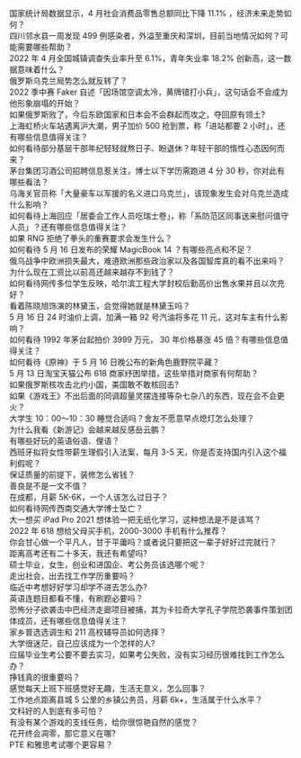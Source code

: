 国家统计局数据显示，4 月社会消费品零售总额同比下降 11.1% ，经济未来走势如何？  
四川邻水县一周发现 499 例感染者，外溢至重庆和深圳，目前当地情况如何？可能需要哪些帮助？  
2022 年 4 月全国城镇调查失业率升至 6.1%，青年失业率 18.2% 创新高，这一数据意味着什么？  
俄罗斯乌克兰局势怎么就反转了？  
2022 季中赛 Faker 自述「因场馆空调太冷，黄牌错打小兵」，这句话会不会成为他形象崩塌的开始？  
如果俄罗斯败了，今后东欧国家和日本会不会群起而攻之，夺回原有领土?  
上海虹桥火车站遇离沪大潮，男子加价 500 抢到票，称「进站都要 2 小时」，还有哪些信息值得关注？  
如何看待部分基层干部年纪轻轻就熬日子、盼退休？年轻干部的惰性心态因何而来？  
茅台集团习酒公司招聘信息惹关注，博士以下学历需跑进 4 分 30 秒，你对此有哪些看法？  
乌海关官员称「大量豪车以军援的名义进口乌克兰」，该现象发生会对乌克兰造成什么影响？  
如何看待上海回应「居委会工作人员吃瑞士卷」，称「系防范区同事送来慰问值守人员」？还有哪些信息值得关注？  
如果 RNG 拒绝了拳头的重赛要求会发生什么？  
如何看待 5 月 16 日发布的荣耀 MagicBook 14 ？有哪些亮点和不足？  
俄乌战争中欧洲损失最大，难道欧洲那些政治家以及各国智库真的看不出来吗？  
为什么现在工资比以前高还越来越存不到钱了？  
如何看待网传多位学生反映，哈尔滨工程大学封校后勤高价出售水果并且以次充好？  
看着陈晓旭饰演的林黛玉，会觉得她就是林黛玉吗？  
5 月 16 日 24 时油价上调，加满一箱 92 号汽油将多花 11 元，这对车主有什么影响？  
如何看待 1992 年茅台起拍价 3999 万元， 30 年价格暴涨 45 倍？有哪些信息值得关注？  
如何看待《原神》于 5 月 16 日晚公布的新角色鹿野院平藏？  
5 月 13 日淘宝天猫公布 618 商家纾困举措，这些举措对商家有何帮助？  
如果俄罗斯核攻击北约小国，美国敢不敢核回击?  
如果《游戏王》不出后面的同调超量灵摆连接等杂七杂八的东西，现在会不会更火？  
大学生 10：00～10：30 睡觉合适吗？舍友不愿意早点熄灯怎么处理？  
为什么我看《新游记》会越来越反感岳云鹏？  
有哪些好玩的英语俗语、俚语？  
西班牙拟将女性带薪生理假引入法案，每月 3-5 天，你是否支持国内引入这个福利假呢？  
保证质量的前提下，装修怎么省钱？  
善良是不是一文不值？  
在成都，月薪 5K-6K，一个人该怎么过日子？  
如何看待网传西南交通大学博士坠亡？  
大一想买 iPad Pro 2021 想体验一把无纸化学习，这种想法是不是该骂？  
2022 年 618 想给父母买手机，2000-3000 手机有什么推荐？  
你会甘心做一个平凡人，甘于平庸吗？或者说只要把这一辈子好好过完就行？  
距离高考还有二十多天，我还有希望吗?  
硕士毕业，女生，创业和进国企、考公务员该选哪个呢？  
走出社会，出去找工作学历重要吗？  
临近中考想好好学习却学不进去怎么办?  
英语连题目都看不懂，有刷题必要吗？  
恐怖分子欲袭击中巴经济走廊项目被捕，其为卡拉奇大学孔子学院恐袭事件策划团体成员，还有哪些信息值得关注？  
家乡普选选调生和 211 高校辅导员如何选择？  
大学很迷茫，自己应该成为一个怎样的人?  
应届毕业生考公要不要去实习，如果考公失败，没有实习经历很难找到工作怎么办？  
挣钱真的很重要吗？  
感觉每天上班下班感觉好无趣，生活无意义，怎么回事？  
工作地点距离县城 5 公里的乡镇公务员，月薪 6k+，生活属于什么水平？  
文科好的人到底有多可怕？  
有没有某个游戏的支线任务，给你很惊艳自然的感觉？  
花开终会凋零，那它意义在哪?  
PTE 和雅思考试哪个更容易？  
